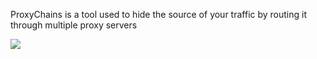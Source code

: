 ProxyChains is a tool used to hide the source of your traffic by routing it through multiple proxy servers

![](https://github.com/JonmarCorpuz/SecondBrain/blob/main/Assets/ghhfdgfgtretretewrweerewrewrewwewqeweqe.png)

